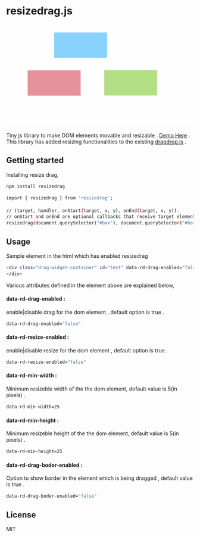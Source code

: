 # resizedrag.js

![oops, broken image](resizedrag-screenshot.gif)

Tiny js library to make DOM elements movable and resizable . [Demo Here](https://murugappanvr.github.io/resizedrag.js/) . This library has added resizing functionalities to the existing [dragdrop.js](https://github.com/knadh/dragmove.js) .

## Getting started

Installing resize drag,

```sh
npm install resizedrag
```
```sh
import { resizedrag } from 'resizedrag';

// (target, handler, onStart(target, x, y), onEnd(target, x, y)).
// onStart and onEnd are optional callbacks that receive target element, and x, y coordinates.
resizedrag(document.querySelector("#box"), document.querySelector("#box .drag-handle"));
```
## Usage
Sample element in the html which has enabled resizedrag
```sh
<div class="drag-widget-container" id="test" data-rd-drag-enabled="false" data-rd-min-height=25 data-rd-min-width=25 data-rd-drag-boder-enabled="false">
</div>
```
Various attributes defined in the element above are explained below,

#### data-rd-drag-enabled :
enable|disable drag for the dom element , default option is true .
```sh
data-rd-drag-enabled="false" 
```
#### data-rd-resize-enabled :
enable|disable resize for the dom element , default option is true .
```sh
data-rd-resize-enabled="false" 
```
#### data-rd-min-width :
Minimum resizeble width of the the dom element, default value is 5(in pixels) .
```sh
data-rd-min-width=25
```
#### data-rd-min-height :
Minimum resizeble height of the the dom element, default value is 5(in pixels) .
```sh
data-rd-min-height=25
```
#### data-rd-drag-boder-enabled :
Option to show border in the element which is being dragged , default value is true .
```sh
data-rd-drag-boder-enabled="false"
```
## License

MIT


